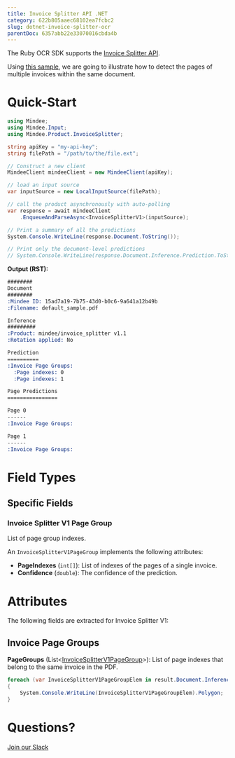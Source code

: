```yaml
---
title: Invoice Splitter API .NET
category: 622b805aaec68102ea7fcbc2
slug: dotnet-invoice-splitter-ocr
parentDoc: 6357abb22e33070016cbda4b
---
```

The Ruby OCR SDK supports the [Invoice Splitter API](https://platform.mindee.com/mindee/invoice_splitter).

Using [this sample](https://github.com/mindee/client-lib-test-data/blob/main/products/invoice_splitter/default_sample.pdf), we are going to illustrate how to detect the pages of multiple invoices within the same document.

# Quick-Start

```csharp
using Mindee;
using Mindee.Input;
using Mindee.Product.InvoiceSplitter;

string apiKey = "my-api-key";
string filePath = "/path/to/the/file.ext";

// Construct a new client
MindeeClient mindeeClient = new MindeeClient(apiKey);

// load an input source
var inputSource = new LocalInputSource(filePath);

// call the product asynchronously with auto-polling
var response = await mindeeClient
    .EnqueueAndParseAsync<InvoiceSplitterV1>(inputSource);

// Print a summary of all the predictions
System.Console.WriteLine(response.Document.ToString());

// Print only the document-level predictions
// System.Console.WriteLine(response.Document.Inference.Prediction.ToString());

```

**Output (RST):**
```rst
########
Document
########
:Mindee ID: 15ad7a19-7b75-43d0-b0c6-9a641a12b49b
:Filename: default_sample.pdf

Inference
#########
:Product: mindee/invoice_splitter v1.1
:Rotation applied: No

Prediction
==========
:Invoice Page Groups:
  :Page indexes: 0
  :Page indexes: 1

Page Predictions
================

Page 0
------
:Invoice Page Groups:

Page 1
------
:Invoice Page Groups:
```

# Field Types
## Specific Fields
### Invoice Splitter V1 Page Group
List of page group indexes.

An `InvoiceSplitterV1PageGroup` implements the following attributes:

* **PageIndexes** (`int[]`): List of indexes of the pages of a single invoice.
* **Confidence** (`double`): The confidence of the prediction.

# Attributes
The following fields are extracted for Invoice Splitter V1:

## Invoice Page Groups
**PageGroups** (List<[InvoiceSplitterV1PageGroup](#invoice-splitter-v1-page-group)>): List of page indexes that belong to the same invoice in the PDF.

```csharp
foreach (var InvoiceSplitterV1PageGroupElem in result.Document.Inference.Prediction.InvoiceSplitterV1PageGroup)
{
    System.Console.WriteLine(InvoiceSplitterV1PageGroupElem).Polygon;
}
```

# Questions?
[Join our Slack](https://join.slack.com/t/mindee-community/shared_invite/zt-2d0ds7dtz-DPAF81ZqTy20chsYpQBW5g)
